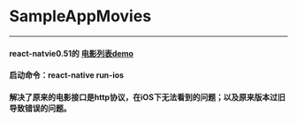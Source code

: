 # SampleAppMovies
---
#### react-natvie0.51的 [电影列表demo](https://reactnative.cn/docs/0.51/sample-application-movies.html)
#### 启动命令：react-native run-ios
#### 解决了原来的电影接口是http协议，在iOS下无法看到的问题；以及原来版本过旧导致错误的问题。


